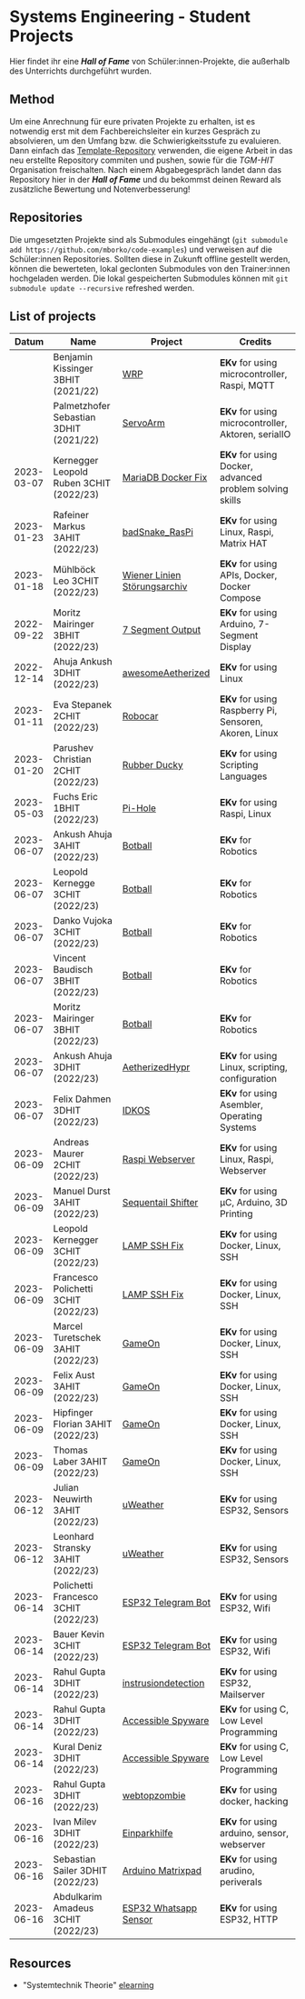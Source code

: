 # Systems Engineering - Student Projects

Hier findet ihr eine _**Hall of Fame**_ von Schüler:innen-Projekte, die außerhalb des Unterrichts durchgeführt wurden.

## Method

Um eine Anrechnung für eure privaten Projekte zu erhalten, ist es notwendig erst mit dem Fachbereichsleiter ein kurzes Gespräch zu absolvieren, um den Umfang bzw. die Schwierigkeitsstufe zu evaluieren.  
Dann einfach das [Template-Repository](https://github.com/TGM-HIT/syt-projects-template) verwenden, die eigene Arbeit in das neu erstellte Repository commiten und pushen, sowie für die _TGM-HIT_ Organisation freischalten. Nach einem Abgabegespräch landet dann das Repository hier in der _**Hall of Fame**_ und du bekommst deinen Reward als zusätzliche Bewertung und Notenverbesserung!

## Repositories
Die umgesetzten Projekte sind als Submodules eingehängt (`git submodule add https://github.com/mborko/code-examples`) und verweisen auf die Schüler:innen Repositories. Sollten diese in Zukunft offline gestellt werden, können die bewerteten, lokal geclonten Submodules von den Trainer:innen hochgeladen werden.
Die lokal gespeicherten Submodules können mit `git submodule update --recursive` refreshed werden.

## List of projects

| Datum | Name                                   | Project                                           | Credits                                              |
|----| -------------------------------------- | ------------------------------------------------- | ---------------------------------------------------- |
| | Benjamin Kissinger 3BHIT (2021/22)     | [WRP](https://github.com/bkissinger/WRP)          | **EKv** for using microcontroller, Raspi, MQTT       |
| | Palmetzhofer Sebastian 3DHIT (2021/22) | [ServoArm](https://github.com/Luciddeft/ServoArm) | **EKv** for using microcontroller, Aktoren, serialIO |
| 2023-03-07 | Kernegger Leopold Ruben 3CHIT (2022/23) | [MariaDB Docker Fix](https://github.com/lmuehlboeck/full-sample-db-fix) | **EKv** for using Docker, advanced problem solving skills |
| 2023-01-23 | Rafeiner Markus 3AHIT (2022/23) | [badSnake_RasPi](https://github.com/Snorlax0815/badSnake_RasPi) | **EKv** for using Linux, Raspi, Matrix HAT |
| 2023-01-18 | Mühlböck Leo 3CHIT (2022/23) | [Wiener Linien Störungsarchiv](https://github.com/lmuehlboeck/wl-stoerungsarchiv) | **EKv** for using APIs, Docker, Docker Compose |
| 2022-09-22 | Moritz Mairinger 3BHIT (2022/23) | [7 Segment Output](https://github.com/moritzMairinger/SYT-EK) | **EKv** for using Arduino, 7-Segment Display |
| 2022-12-14 | Ahuja Ankush 3DHIT (2022/23) | [awesomeAetherized](https://github.com/ahujaankush/awesomeAetherized) | **EKv** for using Linux |
| 2023-01-11 | Eva Stepanek 2CHIT (2022/23) | [Robocar](https://github.com/estepanek-12/raspberrypi-steuerung-RobotCar) | **EKv** for using Raspberry Pi, Sensoren, Akoren, Linux |
| 2023-01-20 | Parushev Christian 2CHIT (2022/23) | [Rubber Ducky](https://github.com/chris-pa21/EK_parushev_rubberducky) | **EKv** for using Scripting Languages |
| 2023-05-03 | Fuchs Eric 1BHIT (2022/23) | [Pi-Hole](https://github.com/Eric3244/SYTPiHoleFuchs) | **EKv** for using Raspi, Linux |
| 2023-06-07 | Ankush Ahuja 3AHIT (2022/23) | [Botball](https://github.com/ahujaankush/botball-tgm-2223/) | **EKv** for Robotics |
| 2023-06-07 | Leopold Kernegge 3CHIT (2022/23) | [Botball](https://github.com/ahujaankush/botball-tgm-2223/) | **EKv** for Robotics |
| 2023-06-07 | Danko Vujoka 3CHIT (2022/23) | [Botball](https://github.com/ahujaankush/botball-tgm-2223/) | **EKv** for Robotics |
| 2023-06-07 | Vincent Baudisch 3BHIT (2022/23) | [Botball](https://github.com/ahujaankush/botball-tgm-2223/) | **EKv** for Robotics |
| 2023-06-07 | Moritz Mairinger 3BHIT (2022/23) | [Botball](https://github.com/ahujaankush/botball-tgm-2223/) | **EKv** for Robotics |
| 2023-06-07 | Ankush Ahuja 3DHIT (2022/23) | [AetherizedHypr](https://github.com/ahujaankush/AetherizedDots) | **EKv** for using Linux, scripting, configuration |
| 2023-06-07 | Felix Dahmen 3DHIT (2022/23) | [IDKOS](https://github.com/texotek/idkos) | **EKv** for using Asembler, Operating Systems |
| 2023-06-09 | Andreas Maurer 2CHIT (2022/23) | [Raspi Webserver](https://github.com/chris-pa21/EK_parushev_webserver) | **EKv** for using Linux, Raspi, Webserver |
| 2023-06-09 | Manuel Durst 3AHIT (2022/23)            | [Sequentail Shifter](https://github.com/MDurst06/SequentialShifter) | **EKv** for using µC, Arduino, 3D Printing |
| 2023-06-09 | Leopold Kernegger 3CHIT (2022/23)       | [LAMP SSH Fix](https://github.com/fpolichetti/lamp-ssh-fix)  | **EKv** for using Docker, Linux, SSH |
| 2023-06-09 | Francesco Polichetti 3CHIT (2022/23)    | [LAMP SSH Fix](https://github.com/fpolichetti/lamp-ssh-fix)  | **EKv** for using Docker, Linux, SSH |
| 2023-06-09 | Marcel Turetschek 3AHIT (2022/23)       | [GameOn](https://github.com/marcelturetschek/GameOn)         | **EKv** for using Docker, Linux, SSH |
| 2023-06-09 | Felix Aust 3AHIT (2022/23)              | [GameOn](https://github.com/marcelturetschek/GameOn)         | **EKv** for using Docker, Linux, SSH |
| 2023-06-09 | Hipfinger Florian 3AHIT (2022/23)       | [GameOn](https://github.com/marcelturetschek/GameOn)         | **EKv** for using Docker, Linux, SSH |
| 2023-06-09 | Thomas Laber 3AHIT (2022/23)            | [GameOn](https://github.com/marcelturetschek/GameOn)         | **EKv** for using Docker, Linux, SSH |
| 2023-06-12 | Julian Neuwirth 3AHIT (2022/23)            | [uWeather](https://github.com/lstranskyTGM/uWeather)         | **EKv** for using ESP32, Sensors |
| 2023-06-12 | Leonhard Stransky 3AHIT (2022/23)            | [uWeather](https://github.com/lstranskyTGM/uWeather)         | **EKv** for using ESP32, Sensors |
| 2023-06-14 | Polichetti Francesco 3CHIT (2022/23)            | [ESP32 Telegram Bot](https://github.com/fpolichetti/esp32-telegram-bot)         | **EKv** for using ESP32, Wifi |
| 2023-06-14 | Bauer Kevin 3CHIT (2022/23)            | [ESP32 Telegram Bot](https://github.com/fpolichetti/esp32-telegram-bot)         | **EKv** for using ESP32, Wifi |
| 2023-06-14 | Rahul Gupta 3DHIT (2022/23)            | [instrusiondetection](https://github.com/rguptasingh/instrusiondetection)         | **EKv** for using ESP32, Mailserver |
| 2023-06-14 | Rahul Gupta 3DHIT (2022/23)            | [Accessible Spyware](https://github.com/Denzerson1/accessible_KG)         | **EKv** for using C, Low Level Programming |
| 2023-06-14 | Kural Deniz 3DHIT (2022/23)            | [Accessible Spyware](https://github.com/Denzerson1/accessible_KG)         | **EKv** for using C, Low Level Programming |
| 2023-06-16 | Rahul Gupta 3DHIT (2022/23)            | [webtopzombie](https://github.com/rguptasingh/webtopzombie)         | **EKv** for using docker, hacking |
| 2023-06-16 | Ivan Milev 3DHIT (2022/23)            | [Einparkhilfe](https://github.com/imilev-tgm/Einparkhilfe)         | **EKv** for using arduino, sensor, webserver |
| 2023-06-16 | Sebastian Sailer 3DHIT (2022/23)            | [Arduino Matrixpad](https://github.com/ssailer1/syt_EK_Sailer)         | **EKv** for using arudino, periverals |
| 2023-06-16 |  Abdulkarim Amadeus 3CHIT (2022/23)            | [ESP32 Whatsapp Sensor](https://github.com/aaabdulkarim/ESP32_Whatsapp_Sensor)         | **EKv** for using ESP32, HTTP |


## Resources

* "Systemtechnik Theorie" [elearning](https://elearning.tgm.ac.at/course/view.php?id=199)
